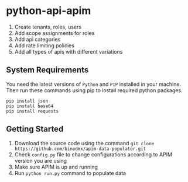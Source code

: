 # python-api-apim

1. Create tenants, roles, users
2. Add scope assignments for roles
3. Add api categories
4. Add rate limiting policies
5. Add all types of apis with different variations

## System Requirements
You need the latest versions of `Python` and `PIP` installed in your machine. Then run these commands using pip to install required python packages.

`pip install json`  
`pip install base64`  
`pip install requests`  

## Getting Started

1. Download the source code using the command `git clone https://github.com/binodmx/apim-data-populator.git`
2. Check `config.py` file to change configurations according to APIM version you are using
3. Make sure APIM is up and running
4. Run `python run.py` command to populate data
